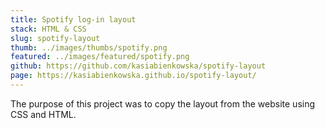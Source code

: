 ```yaml
---
title: Spotify log-in layout
stack: HTML & CSS
slug: spotify-layout
thumb: ../images/thumbs/spotify.png
featured: ../images/featured/spotify.png
github: https://github.com/kasiabienkowska/spotify-layout
page: https://kasiabienkowska.github.io/spotify-layout/
---
```

The purpose of this project was to copy the layout from the website using CSS and HTML.